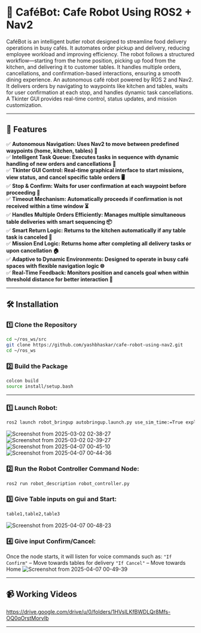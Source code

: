 # 🚀 CaféBot: Cafe Robot Using ROS2 + Nav2
CaféBot is an intelligent butler robot designed to streamline food delivery operations in busy cafés. It automates order pickup and delivery, reducing employee workload and improving efficiency. The robot follows a structured workflow—starting from the home position, picking up food from the kitchen, and delivering it to customer tables. It handles multiple orders, cancellations, and confirmation-based interactions, ensuring a smooth dining experience. An autonomous café robot powered by ROS 2 and Nav2. It delivers orders by navigating to waypoints like kitchen and tables, waits for user confirmation at each stop, and handles dynamic task cancellations. A Tkinter GUI provides real-time control, status updates, and mission customization.

---

## 🚀 Features  
✅ **Autonomous Navigation: Uses Nav2 to move between predefined waypoints (home, kitchen, tables) 📍**  
✅ **Intelligent Task Queue: Executes tasks in sequence with dynamic handling of new orders and cancellations 🧠**  
✅ **Tkinter GUI Control: Real-time graphical interface to start missions, view status, and cancel specific table orders 🖥️**  
✅ **Stop & Confirm: Waits for user confirmation at each waypoint before proceeding 🛑**  
✅ **Timeout Mechanism: Automatically proceeds if confirmation is not received within a time window ⏳**  
✅ **Handles Multiple Orders Efficiently: Manages multiple simultaneous table deliveries with smart sequencing 📦**  
✅ **Smart Return Logic: Returns to the kitchen automatically if any table task is canceled 🔁**  
✅ **Mission End Logic: Returns home after completing all delivery tasks or upon cancellation 🏠**  
✅ **Adaptive to Dynamic Environments: Designed to operate in busy café spaces with flexible navigation logic 🌐**  
✅ **Real-Time Feedback: Monitors position and cancels goal when within threshold distance for better interaction 🔄**  

---

## 🛠️ Installation  

### 1️⃣ **Clone the Repository**  
```bash
cd ~/ros_ws/src
git clone https://github.com/yashbhaskar/cafe-robot-using-nav2.git
cd ~/ros_ws
```

### 2️⃣ **Build the Package** 
```bash
colcon build
source install/setup.bash
```

---

### 1️⃣ Launch Robot:
```bash
ros2 launch robot_bringup autobringup.launch.py use_sim_time:=True exploration:=True
```
![Screenshot from 2025-03-02 02-38-27](https://github.com/user-attachments/assets/84597889-09bd-4ac2-ad3b-f2dba351bae5)
![Screenshot from 2025-03-02 02-39-27](https://github.com/user-attachments/assets/8ef47259-9354-41f7-88e6-0e2f0b051700)
![Screenshot from 2025-04-07 00-45-10](https://github.com/user-attachments/assets/c3383dea-c929-4fba-9eae-25f1c5428f9a)
![Screenshot from 2025-04-07 00-44-36](https://github.com/user-attachments/assets/5152c2b9-fd25-411d-a23b-eed98569a302)

### 2️⃣ Run the Robot Controller Command Node:
```bash
ros2 run robot_description robot_controller.py
```

### 3️⃣ Give Table inputs on gui and Start:
```bash
table1,table2,table3
```
![Screenshot from 2025-04-07 00-48-23](https://github.com/user-attachments/assets/60848c0b-fa8f-4066-9566-5ba5f90c24ca)

### 4️⃣ Give input Confirm/Cancel:
Once the node starts, it will listen for voice commands such as:
``"If Confirm"`` – Move towards tables for delivery
``"If Cancel"`` – Move towards Home
![Screenshot from 2025-04-07 00-49-39](https://github.com/user-attachments/assets/af31bab0-0261-4eab-882f-a0a147b03aca)

---

## 📹 Working Videos

https://drive.google.com/drive/u/0/folders/1HVsILKfBWDLQr8Mfs-OQ0qOrstMorvIb

---
